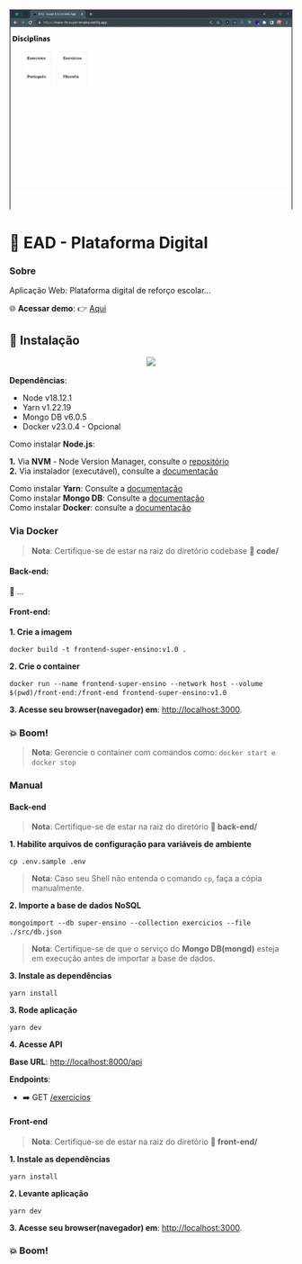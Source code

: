 <div align="center">
    <img src="resources/preview-v2.0.gif">
</div>

# :rocket: EAD - Plataforma Digital

### Sobre

Aplicação Web: Plataforma digital de reforço escolar...

:globe_with_meridians: __Acessar demo__: :point_right: [Aqui](https://ead-super-ensino-k0ts0owtp-chenzhendev-gmailcom.vercel.app/)

## :electric_plug: Instalação

<div align="center">
    <img src="resources/preview-installv1.0.gif">
</div>

__Dependências__:

* Node v18.12.1
* Yarn v1.22.19
* Mongo DB v6.0.5
* Docker v23.0.4 - Opcional

Como instalar **Node.js**:   

__1.__ Via **NVM** - Node Version Manager, consulte o [repositório](https://github.com/nvm-sh/nvm)   
__2.__ Via instalador (executável), consulte a [documentação](https://nodejs.org/en/download)

Como instalar **Yarn**: Consulte a [documentação](https://classic.yarnpkg.com/lang/en/docs/install/#debian-stable)   
Como instalar **Mongo DB**: Consulte a [documentação](https://www.mongodb.com/docs/manual/installation/)   
Como instalar **Docker**: consulte a [documentação](https://docs.docker.com/get-docker)

### Via Docker

> **Nota**: 
Certifique-se de estar na raiz do diretório codebase **:open_file_folder: code/**

#### Back-end:

:construction: ...

#### Front-end:

__1. Crie a imagem__

```
docker build -t frontend-super-ensino:v1.0 .
```
__2. Crie o container__

```
docker run --name frontend-super-ensino --network host --volume $(pwd)/front-end:/front-end frontend-super-ensino:v1.0
```

__3. Acesse seu browser(navegador) em__: [http://localhost:3000](http://localhost:3000).
### :boom: Boom!

> __Nota__: Gerencie o container com comandos como: `docker start e docker stop`

### Manual
#### Back-end

> **Nota**: 
Certifique-se de estar na raiz do diretório **:open_file_folder: back-end/**

__1. Habilite arquivos de configuração para variáveis de ambiente__

```
cp .env.sample .env
```
> __Nota__:
Caso seu Shell não entenda o comando `cp`, faça a cópia manualmente.

__2. Importe a base de dados NoSQL__

```
mongoimport --db super-ensino --collection exercicios --file ./src/db.json
```
> **Nota**: 
Certifique-se de que o serviço do **Mongo DB(mongd)** esteja em execução antes de importar a base de dados.

__3. Instale as dependências__

```
yarn install
```
__3. Rode aplicação__

```
yarn dev
```
__4. Acesse API__

__Base URL__: [http://localhost:8000/api](http://localhost:8000/api)   

__Endpoints__:
* :arrow_right: GET [/exercicios](http://localhost:8000/api/exercicios)

#### Front-end

> **Nota**: 
Certifique-se de estar na raiz do diretório **:open_file_folder: front-end/**

__1. Instale as dependências__

```
yarn install
```

__2. Levante aplicação__

```
yarn dev
```

__3. Acesse seu browser(navegador) em__: [http://localhost:3000](http://localhost:3000).

### :boom: Boom!
